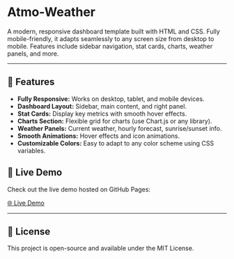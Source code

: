 ﻿# Atmo-Weather
A modern, responsive dashboard template built with HTML and CSS. Fully mobile-friendly, it adapts seamlessly to any screen size from desktop to mobile. Features include sidebar navigation, stat cards, charts, weather panels, and more.

---

## 🌟 Features

- **Fully Responsive:** Works on desktop, tablet, and mobile devices.
- **Dashboard Layout:** Sidebar, main content, and right panel.
- **Stat Cards:** Display key metrics with smooth hover effects.
- **Charts Section:** Flexible grid for charts (use Chart.js or any library).
- **Weather Panels:** Current weather, hourly forecast, sunrise/sunset info.
- **Smooth Animations:** Hover effects and icon animations.
- **Customizable Colors:** Easy to adapt to any color scheme using CSS variables.


## 🔗 Live Demo

Check out the live demo hosted on GitHub Pages:

[🌐 Live Demo](https://<USERNAME>.github.io/<REPO>/)


---

## 📄 License

This project is open-source and available under the MIT License.

```


